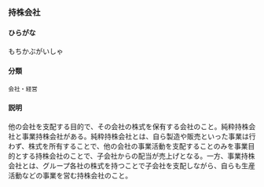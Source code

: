 <div style="display:none;">

## [あ行](securities-terms?id=あ行)
## [か行](securities-terms?id=か行)
## [さ行](securities-terms?id=さ行)
## [た行](securities-terms?id=た行)
## [な行](securities-terms?id=な行)
## [は行](securities-terms?id=は行)
## [ま行](securities-terms?id=ま行)

</div>

### 持株会社

#### ひらがな

もちかぶがいしゃ

#### 分類

`会社・経営`

#### 説明

他の会社を支配する目的で、その会社の株式を保有する会社のこと。純粋持株会社と事業持株会社がある。純粋持株会社とは、自ら製造や販売といった事業は行わず、株式を所有することで、他の会社の事業活動を支配することのみを事業目的とする持株会社のことで、子会社からの配当が売上げとなる。一方、事業持株会社とは、グループ各社の株式を持つことで子会社を支配しながら、自らも生産活動などの事業を営む持株会社のこと。

<div style="display:none;">

## [や行](securities-terms?id=や行)
## [ら行](securities-terms?id=ら行)
## [わ行](securities-terms?id=わ行)
## [英数字・記号](securities-terms?id=英数字・記号)

</div>

